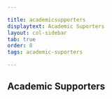 ```yaml
---

title: academicsupporters
displaytext: Academic Suporters
layout: col-sidebar
tab: true
order: 8
tags: academic-suporters

---
```


## Academic Supporters

 